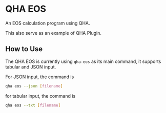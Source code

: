 # QHA EOS

An EOS calculation program using QHA.

This also serve as an example of QHA Plugin.

## How to Use

The QHA EOS is currently using `qha-eos` as its main command, it supports tabular and JSON input.

For JSON input, the command is
```sh
qha eos --json [filename]
```
for tabular input, the command is
```sh
qha eos --txt [filename]
```